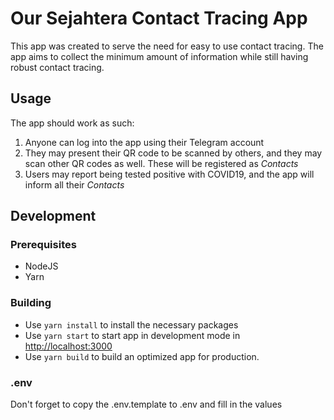 # Our Sejahtera Contact Tracing App

This app was created to serve the need for easy to use contact tracing. The app aims to collect the minimum amount of information while still having robust contact tracing.

## Usage

The app should work as such:

1. Anyone can log into the app using their Telegram account
2. They may present their QR code to be scanned by others, and they may scan other QR codes as well. These will be registered as _Contacts_
3. Users may report being tested positive with COVID19, and the app will inform all their _Contacts_

## Development

### Prerequisites

- NodeJS
- Yarn

### Building

- Use `yarn install` to install the necessary packages
- Use `yarn start` to start app in development mode in [http://localhost:3000](http://localhost:3000)
- Use `yarn build` to build an optimized app for production.

### .env

Don't forget to copy the .env.template to .env and fill in the values
